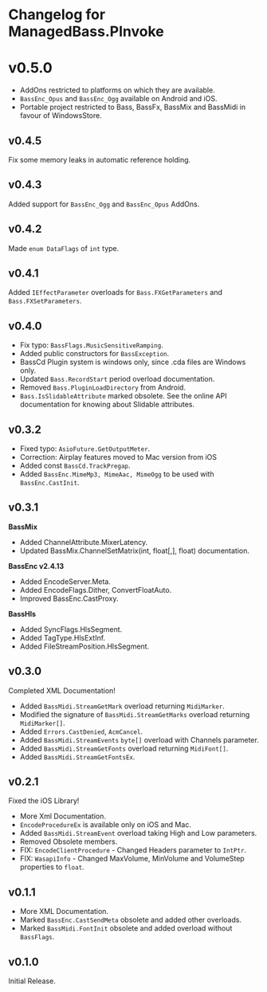 # Changelog for ManagedBass.PInvoke

# v0.5.0
* AddOns restricted to platforms on which they are available.
* `BassEnc_Opus` and `BassEnc_Ogg` available on Android and iOS.
* Portable project restricted to Bass, BassFx, BassMix and BassMidi in favour of WindowsStore.

## v0.4.5
Fix some memory leaks in automatic reference holding.

## v0.4.3
Added support for `BassEnc_Ogg` and `BassEnc_Opus` AddOns.

## v0.4.2
Made `enum DataFlags` of `int` type.

## v0.4.1
Added `IEffectParameter` overloads for `Bass.FXGetParameters` and `Bass.FXSetParameters`.

## v0.4.0
* Fix typo: `BassFlags.MusicSensitiveRamping`.
* Added public constructors for `BassException`.
* BassCd Plugin system is windows only, since .cda files are Windows only.
* Updated `Bass.RecordStart` period overload documentation.
* Removed `Bass.PluginLoadDirectory` from Android.
* `Bass.IsSlidableAttribute` marked obsolete. See the online API documentation for knowing about Slidable attributes.

## v0.3.2
* Fixed typo: `AsioFuture.GetOutputMeter`.
* Correction: Airplay features moved to Mac version from iOS
* Added const `BassCd.TrackPregap`.
* Added `BassEnc.MimeMp3, MimeAac, MimeOgg` to be used with `BassEnc.CastInit`.

## v0.3.1
**BassMix**
* Added ChannelAttribute.MixerLatency.
* Updated BassMix.ChannelSetMatrix(int, float[,], float) documentation.

**BassEnc v2.4.13**
* Added EncodeServer.Meta.
* Added EncodeFlags.Dither, ConvertFloatAuto.
* Improved BassEnc.CastProxy.

**BassHls**
* Added SyncFlags.HlsSegment.
* Added TagType.HlsExtInf.
* Added FileStreamPosition.HlsSegment.

## v0.3.0
Completed XML Documentation!

* Added `BassMidi.StreamGetMark` overload returning `MidiMarker`.
* Modified the signature of `BassMidi.StreamGetMarks` overload returning `MidiMarker[]`.
* Added `Errors.CastDenied`, `AcmCancel`.
* Added `BassMidi.StreamEvents` `byte[]` overload with Channels parameter.
* Added `BassMidi.StreamGetFonts` overload returning `MidiFont[]`.
* Added `BassMidi.StreamGetFontsEx`.

## v0.2.1
Fixed the iOS Library!

* More Xml Documentation.
* `EncodeProcedureEx` is available only on iOS and Mac.
* Added `BassMidi.StreamEvent` overload taking High and Low parameters.
* Removed Obsolete members.
* FIX: `EncodeClientProcedure` - Changed Headers parameter to `IntPtr`.
* FIX: `WasapiInfo` - Changed MaxVolume, MinVolume and VolumeStep properties to `float`.

## v0.1.1
* More XML Documentation.
* Marked `BassEnc.CastSendMeta` obsolete and added other overloads.
* Marked `BassMidi.FontInit` obsolete and added overload without `BassFlags`.

## v0.1.0
Initial Release.